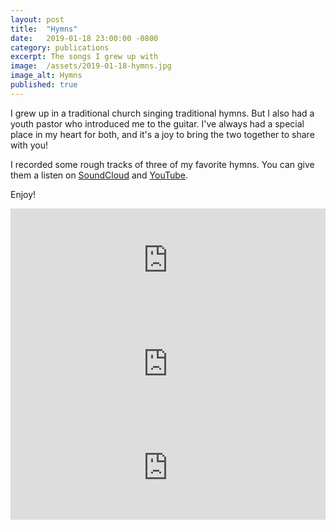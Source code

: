 ```yaml
---
layout: post
title:  "Hymns"
date:   2019-01-18 23:00:00 -0800
category: publications
excerpt: The songs I grew up with
image:  /assets/2019-01-18-hymns.jpg
image_alt: Hymns
published: true
---
```


I grew up in a traditional church singing traditional hymns. But I also had a youth pastor who introduced me to the guitar. I've always had a special place in my heart for both, and it's a joy to bring the two together to share with you!

I recorded some rough tracks of three of my favorite hymns. You can give them a listen on <a href="https://soundcloud.com/jeffdoolittle/sets/hymns" target="_blank">SoundCloud</a> and <a href="https://www.youtube.com/playlist?list=PLPYkyQO5Bq3SiQqejGFvAdPqsTIqnIqeT" target="_blank">YouTube</a>. 

Enjoy!

<iframe width="100%" height="166" scrolling="no" frameborder="no" allow="autoplay" src="https://w.soundcloud.com/player/?url=https%3A//api.soundcloud.com/tracks/561318189&color=%23ff5500&auto_play=false&hide_related=false&show_comments=true&show_user=true&show_reposts=false&show_teaser=true"></iframe>

<iframe width="100%" height="166" scrolling="no" frameborder="no" allow="autoplay" src="https://w.soundcloud.com/player/?url=https%3A//api.soundcloud.com/tracks/561316839&color=%23ff5500&auto_play=false&hide_related=false&show_comments=true&show_user=true&show_reposts=false&show_teaser=true"></iframe>

<iframe width="100%" height="166" scrolling="no" frameborder="no" allow="autoplay" src="https://w.soundcloud.com/player/?url=https%3A//api.soundcloud.com/tracks/561309909&color=%23ff5500&auto_play=false&hide_related=false&show_comments=true&show_user=true&show_reposts=false&show_teaser=true"></iframe>
